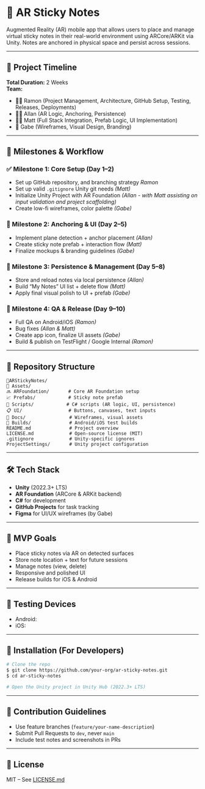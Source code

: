 # 📌 AR Sticky Notes

Augmented Reality (AR) mobile app that allows users to place and manage virtual sticky notes in their real-world environment using ARCore/ARKit via Unity. Notes are anchored in physical space and persist across sessions.

---

## 🔕️ Project Timeline
**Total Duration:** 2 Weeks  
**Team:**
- 👨‍💻 Ramon (Project Management, Architecture, GitHub Setup, Testing, Releases, Deployments)
- 👨‍💻 Allan (AR Logic, Anchoring, Persistence)
- 👨‍💻 Matt (Full Stack Integration, Prefab Logic, UI Implementation)
- 🎨 Gabe (Wireframes, Visual Design, Branding)

---

## 🚀 Milestones & Workflow

### ✅ Milestone 1: Core Setup (Day 1–2)
- Set up GitHub repository, and branching strategy *Ramon*
- Set up valid `.gitignore` Unity git needs *(Matt)*
- Initialize Unity Project with AR Foundation *(Allan - with Matt assisting on input validation and project scaffolding)*
- Create low-fi wireframes, color palette *(Gabe)*

### 🔧 Milestone 2: Anchoring & UI (Day 2–5)
- Implement plane detection + anchor placement *(Allan)*
- Create sticky note prefab + interaction flow *(Matt)*
- Finalize mockups & branding guidelines *(Gabe)*

### 📀 Milestone 3: Persistence & Management (Day 5–8)
- Store and reload notes via local persistence *(Allan)*
- Build “My Notes” UI list + delete flow *(Matt)*
- Apply final visual polish to UI + prefab *(Gabe)*

### 🧪 Milestone 4: QA & Release (Day 9–10)
- Full QA on Android/iOS *(Ramon)*
- Bug fixes *(Allan & Matt)*
- Create app icon, finalize UI assets *(Gabe)*
- Build & publish on TestFlight / Google Internal *(Ramon)*

---

## 📁 Repository Structure
```
📆ARStickyNotes/
👤 Assets/
🔜 ARFoundation/       # Core AR Foundation setup
📈 Prefabs/            # Sticky note prefab
📃 Scripts/            # C# scripts (AR logic, UI, persistence)
📋 UI/                 # Buttons, canvases, text inputs
📄 Docs/                # Wireframes, visual assets
📄 Builds/              # Android/iOS test builds
README.md              # Project overview
LICENSE.md             # Open-source license (MIT)
.gitignore             # Unity-specific ignores
ProjectSettings/       # Unity project configuration
```

---

## 🛠️ Tech Stack
- **Unity** (2022.3+ LTS)
- **AR Foundation** (ARCore & ARKit backend)
- **C#** for development
- **GitHub Projects** for task tracking
- **Figma** for UI/UX wireframes (by Gabe)

---

## 🎯 MVP Goals
- Place sticky notes via AR on detected surfaces
- Store note location + text for future sessions
- Manage notes (view, delete)
- Responsive and polished UI
- Release builds for iOS & Android

---

## 🧪 Testing Devices
- Android: <ask devs>
- iOS: <ask devs>

---

## 📆 Installation (For Developers) <ask Matt>
```bash
# Clone the repo
$ git clone https://github.com/your-org/ar-sticky-notes.git
$ cd ar-sticky-notes

# Open the Unity project in Unity Hub (2022.3+ LTS)
```

---

## 👥 Contribution Guidelines
- Use feature branches (`feature/your-name-description`)
- Submit Pull Requests to `dev`, never `main`
- Include test notes and screenshots in PRs

---

## 📃 License
MIT – See [LICENSE.md](./LICENSE.md)
